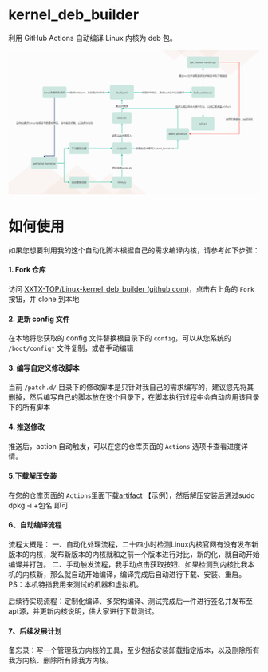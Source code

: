 # kernel_deb_builder

利用 GitHub Actions 自动编译 Linux 内核为 deb 包。

![1689432126348](image/README/1689432126348.png)

# 如何使用

如果您想要利用我的这个自动化脚本根据自己的需求编译内核，请参考如下步骤：

#### 1. Fork 仓库

访问 [XXTX-TOP/Linux-kernel_deb_builder (github.com)](https://github.com/XXTX-TOP/Linux-kernel_deb_builder)，点击右上角的 `Fork` 按钮，并 clone 到本地

#### 2. 更新 config 文件

在本地将您获取的 config 文件替换根目录下的 `config`，可以从您系统的 `/boot/config*` 文件复制，或者手动编辑

#### 3. 编写自定义修改脚本

当前 `/patch.d/` 目录下的修改脚本是只针对我自己的需求编写的，建议您先将其删掉，然后编写自己的脚本放在这个目录下，在脚本执行过程中会自动应用该目录下的所有脚本

#### 4. 推送修改

推送后，action 自动触发，可以在您的仓库页面的 `Actions` 选项卡查看进度详情。

#### 5.下载解压安装

在您的仓库页面的 `Actions`里面下载[artifact](https://github.com/XXTX-TOP/Linux-kernel_deb_builder/suites/13914141709/artifacts/774503646) 【示例】，然后解压安装后通过sudo dpkg -i +包名 即可

#### 6、自动编译流程

流程大概是：
一、自动化处理流程，二十四小时检测Linux内核官网有没有发布新版本的内核，发布新版本的内核就和之前一个版本进行对比，新的化，就自动开始编译并打包。
二、手动触发流程，我手动点击获取按钮、如果检测到内核比我本机的内核新，那么就自动开始编译，编译完成后自动进行下载、安装、重启。PS：本机特指我用来测试的机器和虚拟机。

后续待实现流程：定制化编译、多架构编译、测试完成后一件进行签名并发布至apt源，并更新内核说明，供大家进行下载测试。

#### 7、后续发展计划

备忘录：写一个管理我方内核的工具，至少包括安装卸载指定版本，以及删除所有我方内核、删除所有除我方内核。
